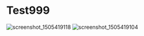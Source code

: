# Test999
![screenshot_1505419118](https://user-images.githubusercontent.com/5192294/30453325-361f9726-99a1-11e7-9154-4ecf63acbe5e.png=200x400)
![screenshot_1505419104](https://user-images.githubusercontent.com/5192294/30453405-7887ff36-99a1-11e7-876c-2fa2511f2317.png=200x400)

